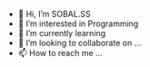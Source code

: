 - 👋 Hi, I’m SOBAL.SS
- 👀 I’m interested in Programming
- 🌱 I’m currently learning 
- 💞️ I’m looking to collaborate on ...
- 📫 How to reach me ...

<!---
Sobal636/Sobal636 is a ✨ special ✨ repository because its `README.md` (this file) appears on your GitHub profile.
You can click the Preview link to take a look at your changes.
--->
